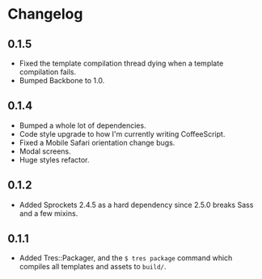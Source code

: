 # Changelog

## 0.1.5

* Fixed the template compilation thread dying when a template compilation fails.
* Bumped Backbone to 1.0.

## 0.1.4

* Bumped a whole lot of dependencies.
* Code style upgrade to how I'm currently writing CoffeeScript.
* Fixed a Mobile Safari orientation change bugs.
* Modal screens.
* Huge styles refactor.

## 0.1.2

* Added Sprockets 2.4.5 as a hard dependency since 2.5.0 breaks Sass and a few mixins.

## 0.1.1

* Added Tres::Packager, and the `$ tres package` command which compiles all templates and assets to `build/`.
